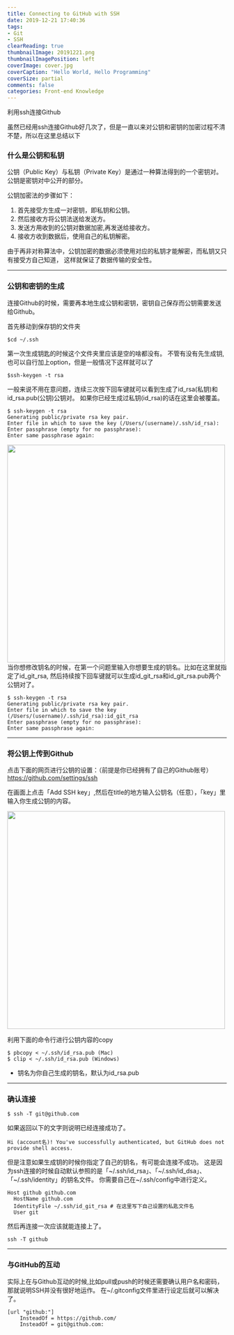 ```yaml
---
title: Connecting to GitHub with SSH 
date: 2019-12-21 17:40:36
tags:
- Git
- SSH
clearReading: true
thumbnailImage: 20191221.png
thumbnailImagePosition: left
coverImage: cover.jpg
coverCaption: "Hello World, Hello Programming"
coverSize: partial
comments: false
categories: Front-end Knowledge
---
```

利用ssh连接Github
<!--more-->
虽然已经用ssh连接Github好几次了，但是一直以来对公钥和密钥的加密过程不清不楚，所以在这里总结以下

### 什么是公钥和私钥
公钥（Public Key）与私钥（Private Key）是通过一种算法得到的一个密钥对。
公钥是密钥对中公开的部分。

公钥加密法的步骤如下：

1. 首先接受方生成一对密钥，即私钥和公钥。
2. 然后接收方将公钥法送给发送方。
3. 发送方用收到的公钥对数据加密,再发送给接收方。
4. 接收方收到数据后，使用自己的私钥解密。

由于再非对称算法中，公钥加密的数据必须使用对应的私钥才能解密，而私钥又只有接受方自己知道，
这样就保证了数据传输的安全性。

***

### 公钥和密钥的生成
连接Github的时候，需要再本地生成公钥和密钥，密钥自己保存而公钥需要发送给Github。

首先移动到保存钥的文件夹

```
$cd ~/.ssh
```
第一次生成钥匙的时候这个文件夹里应该是空的啥都没有。
不管有没有先生成钥,也可以自行加上option，但是一般情况下这样就可以了

```
$ssh-keygen -t rsa
```

一般来说不用在意问题，连续三次按下回车键就可以看到生成了id_rsa(私钥)和id_rsa.pub(公钥)公钥对。
如果你已经生成过私钥(id_rsa)的话在这里会被覆盖。

```
$ ssh-keygen -t rsa
Generating public/private rsa key pair.
Enter file in which to save the key (/Users/(username)/.ssh/id_rsa):
Enter passphrase (empty for no passphrase):
Enter same passphrase again:
```

<img src="./1.png" style="width: 500px">

<br>
当你想修改钥名的时候，在第一个问题里输入你想要生成的钥名。比如在这里就指定了id_git_rsa,
然后持续按下回车键就可以生成id_git_rsa和id_git_rsa.pub两个公钥对了。

```
$ ssh-keygen -t rsa
Generating public/private rsa key pair.
Enter file in which to save the key (/Users/(username)/.ssh/id_rsa):id_git_rsa
Enter passphrase (empty for no passphrase):
Enter same passphrase again:
```
***

### 将公钥上传到Github
点击下面的网页进行公钥的设置：（前提是你已经拥有了自己的Github账号）
https://github.com/settings/ssh

在画面上点击「Add SSH key」,然后在title的地方输入公钥名（任意），「key」里输入你生成公钥的内容。

<img src="./2.png" style="width: 500px">

利用下面的命令行进行公钥内容的copy
```
$ pbcopy < ~/.ssh/id_rsa.pub (Mac)
$ clip < ~/.ssh/id_rsa.pub (Windows)
```
* 钥名为你自己生成的钥名，默认为id_rsa.pub

***

### 确认连接
```
$ ssh -T git@github.com
```
如果返回以下的文字则说明已经连接成功了。
```
Hi (account名)! You've successfully authenticated, but GitHub does not provide shell access.
```

但是注意如果生成钥的时候你指定了自己的钥名，有可能会连接不成功。
这是因为ssh连接的时候自动默认参照的是「~/.ssh/id_rsa」、「~/.ssh/id_dsa」、「~/.ssh/identity」的钥名文件。
你需要自己在~/.ssh/config中进行定义。

```
Host github github.com
  HostName github.com
  IdentityFile ~/.ssh/id_git_rsa # 在这里写下自己设置的私匙文件名
  User git
```

然后再连接一次应该就能连接上了。

```
ssh -T github
```
***
### 与GitHub的互动
实际上在与Github互动的时候,比如pull或push的时候还需要确认用户名和密码，那就说明SSH并没有很好地运作。
在~/.gitconfig文件里进行设定后就可以解决了。
```
[url "github:"]
    InsteadOf = https://github.com/
    InsteadOf = git@github.com:
```
